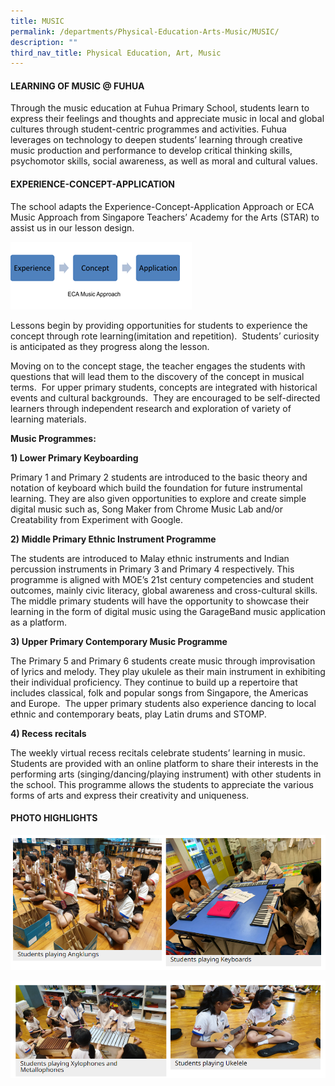 ```yaml
---
title: MUSIC
permalink: /departments/Physical-Education-Arts-Music/MUSIC/
description: ""
third_nav_title: Physical Education, Art, Music
---
```

#### **LEARNING OF MUSIC @ FUHUA**


  

Through the music education at Fuhua Primary School, students learn to express their feelings and thoughts and appreciate music in local and global cultures through student-centric programmes and activities. Fuhua leverages on technology to deepen students’ learning through creative music production and performance to develop critical thinking skills, psychomotor skills, social awareness, as well as moral and cultural values.

  

  

#### **EXPERIENCE-CONCEPT-APPLICATION**

  

The school adapts the Experience-Concept-Application Approach or ECA Music Approach from Singapore Teachers’ Academy for the Arts (STAR) to assist us in our lesson design.   

  

![](/images/Fuhua%20Experience/Teaching%20and%20Learning%20@%20Fuhua/Departments/Physical%20Education%20Arts%20Music/MUSIC/Q1.png)  

  

Lessons begin by providing opportunities for students to experience the concept through rote learning(imitation and repetition).  Students’ curiosity is anticipated as they progress along the lesson.  

  

Moving on to the concept stage, the teacher engages the students with questions that will lead them to the discovery of the concept in musical terms.  For upper primary students, concepts are integrated with historical events and cultural backgrounds.  They are encouraged to be self-directed learners through independent research and exploration of variety of learning materials.  

  

**Music Programmes:**

  

**1) Lower Primary Keyboarding**

Primary 1 and Primary 2 students are introduced to the basic theory and notation of keyboard which build the foundation for future instrumental learning. They are also given opportunities to explore and create simple digital music such as, Song Maker from Chrome Music Lab and/or Creatability from Experiment with Google. 

  

**2) Middle Primary Ethnic Instrument Programme**

The students are introduced to Malay ethnic instruments and Indian percussion instruments in Primary 3 and Primary 4 respectively. This programme is aligned with MOE’s 21st century competencies and student outcomes, mainly civic literacy, global awareness and cross-cultural skills. The middle primary students will have the opportunity to showcase their learning in the form of digital music using the GarageBand music application as a platform.

  

**3) Upper Primary Contemporary Music Programme**

The Primary 5 and Primary 6 students create music through improvisation of lyrics and melody. They play ukulele as their main instrument in exhibiting their individual proficiency. They continue to build up a repertoire that includes classical, folk and popular songs from Singapore, the Americas and Europe.  The upper primary students also experience dancing to local ethnic and contemporary beats, play Latin drums and STOMP.

  

**4) Recess recitals**

The weekly virtual recess recitals celebrate students’ learning in music. Students are provided with an online platform to share their interests in the performing arts (singing/dancing/playing instrument) with other students in the school. This programme allows the students to appreciate the various forms of arts and express their creativity and uniqueness.

  

#### **PHOTO HIGHLIGHTS**

![](/images/Fuhua%20Experience/Teaching%20and%20Learning%20@%20Fuhua/Departments/Physical%20Education%20Arts%20Music/MUSIC/Q2.png)

![](/images/Fuhua%20Experience/Teaching%20and%20Learning%20@%20Fuhua/Departments/Physical%20Education%20Arts%20Music/MUSIC/Q3.png)